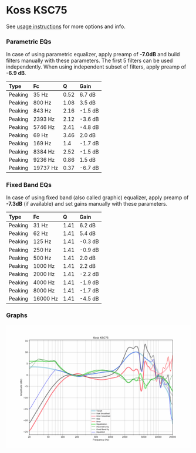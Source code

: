# Koss KSC75
See [usage instructions](https://github.com/jaakkopasanen/AutoEq#usage) for more options and info.

### Parametric EQs
In case of using parametric equalizer, apply preamp of **-7.0dB** and build filters manually
with these parameters. The first 5 filters can be used independently.
When using independent subset of filters, apply preamp of **-6.9 dB**.

| Type    | Fc       |    Q | Gain    |
|:--------|:---------|:-----|:--------|
| Peaking | 35 Hz    | 0.52 | 6.7 dB  |
| Peaking | 800 Hz   | 1.08 | 3.5 dB  |
| Peaking | 843 Hz   | 2.16 | -1.5 dB |
| Peaking | 2393 Hz  | 2.12 | -3.6 dB |
| Peaking | 5746 Hz  | 2.41 | -4.8 dB |
| Peaking | 69 Hz    | 3.46 | 2.0 dB  |
| Peaking | 169 Hz   | 1.4  | -1.7 dB |
| Peaking | 8384 Hz  | 2.52 | -1.5 dB |
| Peaking | 9236 Hz  | 0.86 | 1.5 dB  |
| Peaking | 19737 Hz | 0.37 | -6.7 dB |

### Fixed Band EQs
In case of using fixed band (also called graphic) equalizer, apply preamp of **-7.3dB**
(if available) and set gains manually with these parameters.

| Type    | Fc       |    Q | Gain    |
|:--------|:---------|:-----|:--------|
| Peaking | 31 Hz    | 1.41 | 6.2 dB  |
| Peaking | 62 Hz    | 1.41 | 5.4 dB  |
| Peaking | 125 Hz   | 1.41 | -0.3 dB |
| Peaking | 250 Hz   | 1.41 | -0.9 dB |
| Peaking | 500 Hz   | 1.41 | 2.0 dB  |
| Peaking | 1000 Hz  | 1.41 | 2.2 dB  |
| Peaking | 2000 Hz  | 1.41 | -2.2 dB |
| Peaking | 4000 Hz  | 1.41 | -1.9 dB |
| Peaking | 8000 Hz  | 1.41 | -1.7 dB |
| Peaking | 16000 Hz | 1.41 | -4.5 dB |

### Graphs
![](./Koss%20KSC75.png)